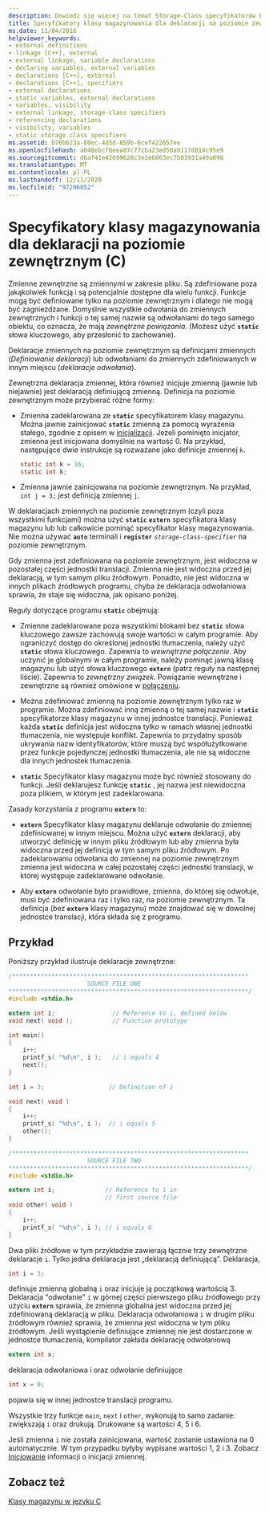 ```yaml
---
description: Dowiedz się więcej na temat Storage-Class specyfikatorów External-Level deklaracji
title: Specyfikatory klasy magazynowania dla deklaracji na poziomie zewnętrznym (C)
ms.date: 11/04/2016
helpviewer_keywords:
- external definitions
- linkage [C++], external
- external linkage, variable declarations
- declaring variables, external variables
- declarations [C++], external
- declarations [C++], specifiers
- external declarations
- static variables, external declarations
- variables, visibility
- external linkage, storage-class specifiers
- referencing declarations
- visibility, variables
- static storage class specifiers
ms.assetid: b76b623a-80ec-4d5d-859b-6cef422657ee
ms.openlocfilehash: a048ebcf6eea87c77cba23ed50ab117d014c95e9
ms.sourcegitcommit: d6af41e42699628c3e2e6063ec7b03931a49a098
ms.translationtype: MT
ms.contentlocale: pl-PL
ms.lasthandoff: 12/11/2020
ms.locfileid: "97296852"
---
```

# <a name="storage-class-specifiers-for-external-level-declarations"></a>Specyfikatory klasy magazynowania dla deklaracji na poziomie zewnętrznym (C)

Zmienne zewnętrzne są zmiennymi w zakresie pliku. Są zdefiniowane poza jakąkolwiek funkcją i są potencjalnie dostępne dla wielu funkcji. Funkcje mogą być definiowane tylko na poziomie zewnętrznym i dlatego nie mogą być zagnieżdżane. Domyślnie wszystkie odwołania do zmiennych zewnętrznych i funkcji o tej samej nazwie są odwołaniami do tego samego obiektu, co oznacza, że mają *zewnętrzne powiązania*. (Możesz użyć **`static`** słowa kluczowego, aby przesłonić to zachowanie).

Deklaracje zmiennych na poziomie zewnętrznym są definicjami zmiennych (*Definiowanie deklaracji*) lub odwołaniami do zmiennych zdefiniowanych w innym miejscu (*deklaracje odwołania*).

Zewnętrzna deklaracja zmiennej, która również inicjuje zmienną (jawnie lub niejawnie) jest deklaracją definiującą zmienną. Definicja na poziomie zewnętrznym może przybierać różne formy:

- Zmienna zadeklarowana ze **`static`** specyfikatorem klasy magazynu. Można jawnie zainicjować **`static`** zmienną za pomocą wyrażenia stałego, zgodnie z opisem w [inicjalizacji](../c-language/initialization.md). Jeżeli pominięto inicjator, zmienna jest inicjowana domyślnie na wartość 0. Na przykład, następujące dwie instrukcje są rozważane jako definicje zmiennej `k`.

    ```C
    static int k = 16;
    static int k;
    ```

- Zmienna jawnie zainicjowana na poziomie zewnętrznym. Na przykład, `int j = 3;` jest definicją zmiennej `j`.

W deklaracjach zmiennych na poziomie zewnętrznym (czyli poza wszystkimi funkcjami) można użyć **`static`** **`extern`** specyfikatora klasy magazynu lub lub całkowicie pominąć specyfikator klasy magazynowania. Nie można używać **`auto`** terminali i **`register`** *`storage-class-specifier`* na poziomie zewnętrznym.

Gdy zmienna jest zdefiniowana na poziomie zewnętrznym, jest widoczna w pozostałej części jednostki translacji. Zmienna nie jest widoczna przed jej deklaracją, w tym samym pliku źródłowym. Ponadto, nie jest widoczna w innych plikach źródłowych programu, chyba że deklaracja odwołaniowa sprawia, że staje się widoczna, jak opisano poniżej.

Reguły dotyczące programu **`static`** obejmują:

- Zmienne zadeklarowane poza wszystkimi blokami bez **`static`** słowa kluczowego zawsze zachowują swoje wartości w całym programie. Aby ograniczyć dostęp do określonej jednostki tłumaczenia, należy użyć **`static`** słowa kluczowego. Zapewnia to *wewnętrzne połączenie*. Aby uczynić je globalnymi w całym programie, należy pominąć jawną klasę magazynu lub użyć słowa kluczowego **`extern`** (patrz reguły na następnej liście). Zapewnia to *zewnętrzny związek*. Powiązanie wewnętrzne i zewnętrzne są również omówione w [połączeniu](../c-language/linkage.md).

- Można zdefiniować zmienną na poziomie zewnętrznym tylko raz w programie. Można zdefiniować inną zmienną o tej samej nazwie i **`static`** specyfikatorze klasy magazynu w innej jednostce translacji. Ponieważ każda **`static`** definicja jest widoczna tylko w ramach własnej jednostki tłumaczenia, nie występuje konflikt. Zapewnia to przydatny sposób ukrywania nazw identyfikatorów, które muszą być współużytkowane przez funkcje pojedynczej jednostki tłumaczenia, ale nie są widoczne dla innych jednostek tłumaczenia.

- **`static`** Specyfikator klasy magazynu może być również stosowany do funkcji. Jeśli deklarujesz funkcję **`static`** , jej nazwa jest niewidoczna poza plikiem, w którym jest zadeklarowana.

Zasady korzystania z programu **`extern`** to:

- **`extern`** Specyfikator klasy magazynu deklaruje odwołanie do zmiennej zdefiniowanej w innym miejscu. Można użyć **`extern`** deklaracji, aby utworzyć definicję w innym pliku źródłowym lub aby zmienna była widoczna przed jej definicją w tym samym pliku źródłowym. Po zadeklarowaniu odwołania do zmiennej na poziomie zewnętrznym zmienna jest widoczna w całej pozostałej części jednostki translacji, w której występuje zadeklarowane odwołanie.

- Aby **`extern`** odwołanie było prawidłowe, zmienna, do której się odwołuje, musi być zdefiniowana raz i tylko raz, na poziomie zewnętrznym. Ta definicja (bez **`extern`** klasy magazynu) może znajdować się w dowolnej jednostce translacji, która składa się z programu.

## <a name="example"></a>Przykład

Poniższy przykład ilustruje deklaracje zewnętrzne:

```C
/******************************************************************
                      SOURCE FILE ONE
*******************************************************************/
#include <stdio.h>

extern int i;                // Reference to i, defined below
void next( void );           // Function prototype

int main()
{
    i++;
    printf_s( "%d\n", i );   // i equals 4
    next();
}

int i = 3;                  // Definition of i

void next( void )
{
    i++;
    printf_s( "%d\n", i );  // i equals 5
    other();
}

/******************************************************************
                      SOURCE FILE TWO
*******************************************************************/
#include <stdio.h>

extern int i;              // Reference to i in
                           // first source file
void other( void )
{
    i++;
    printf_s( "%d\n", i ); // i equals 6
}
```

Dwa pliki źródłowe w tym przykładzie zawierają łącznie trzy zewnętrzne deklaracje `i`. Tylko jedna deklaracja jest „deklaracją definiującą”. Deklaracja,

```C
int i = 3;
```

definiuje zmienną globalną `i` oraz inicjuje ją początkową wartością 3. Deklaracja "odwołanie" `i` w górnej części pierwszego pliku źródłowego przy użyciu **`extern`** sprawia, że zmienna globalna jest widoczna przed jej zdefiniowaną deklaracją w pliku. Deklaracja odwołaniowa `i` w drugim pliku źródłowym również sprawia, że zmienna jest widoczna w tym pliku źródłowym. Jeśli wystąpienie definiujące zmiennej nie jest dostarczone w jednostce tłumaczenia, kompilator zakłada deklarację odwołaniową

```C
extern int x;
```

deklaracja odwołaniowa i oraz odwołanie definiujące

```C
int x = 0;
```

pojawia się w innej jednostce translacji programu.

Wszystkie trzy funkcje `main`, `next` i `other`, wykonują to samo zadanie: zwiększają `i` oraz drukują. Drukowane są wartości 4, 5 i 6.

Jeśli zmienna `i` nie została zainicjowana, wartość zostanie ustawiona na 0 automatycznie. W tym przypadku byłyby wypisane wartości 1, 2 i 3. Zobacz [Inicjowanie](../c-language/initialization.md) informacji o inicjacji zmiennej.

## <a name="see-also"></a>Zobacz też

[Klasy magazynu w języku C](../c-language/c-storage-classes.md)

